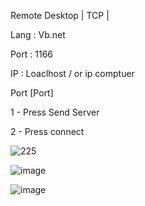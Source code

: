Remote Desktop | TCP |

Lang : Vb.net

Port : 1166

IP : Loaclhost / or ip comptuer

Port [Port]

 1 - Press Send Server
 
 2 - Press connect
 
![225](https://github.com/A8Fit/Remote-Desktop/assets/110586613/c2f97107-fdc3-4cc2-a441-91a7a552deb6)

![image](https://github.com/A8Fit/Remote-Desktop/assets/110586613/641f63c8-e49b-49ea-920a-3f28561097e0)

![image](https://github.com/A8Fit/Remote-Desktop/assets/110586613/965ff912-19ed-4d4f-b523-d9d0e4f3971b)
